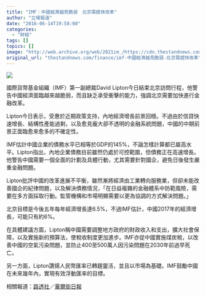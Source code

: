 ```yaml
---
title: "IMF：中國經濟越見脆弱　北京需趕快改革"
author: "立場報道"
date: "2016-06-14T19:58:00"
categories:
  - "財經"
tags: []
topics: []
image: "http://web.archive.org/web/2021im_/https://cdn.thestandnews.com/media/photos/cache/china-stock_kHBv4_1200x0.png"
original_url: "thestandnews.com/finance/imf-中國經濟越見脆弱-北京需趕快改革"
---
```

![](http://web.archive.org/web/2021im_/https://cdn.thestandnews.com/media/photos/cache/china-stock_kHBv4_1200x0.png)

國際貨幣基金組織（IMF）第一副總裁David Lipton今日結束北京訪問行程，他警告中國經濟面臨越來越脆弱，而且缺乏承受衝擊的能力，強調北京需要加快進行金融改革。

Lipton今日表示，受惠於近期政策支持，內地經濟增長前景回穩。不過由於信貸快速增長、結構性產能過剩，以及愈見龐大卻不透明的金融系統問題，中國的中期前景正面臨愈來愈多的不確定性。

IMF估計中國企業的債務水平已相等於GDP的145%，不論怎樣計算都已屬高水平。Lipton指出，內地企業債務目前雖然仍處於可控範圍，但債務正在高速增長。他警告中國需要一個全面的計劃及具體行動，尤其需要針對國企，避免日後發生嚴重金融問題。

Lipton批評中國的改革進展不平衡，雖然漸將經濟由工業轉向服務業，但卻未能改善國企的紀律問題，以及解決債務情況，「在日益複雜的金融體系中防範風險，需要在多方面採取行動。監管機構和市場明顯需要以更為協調的方式解決問題。」

北京目標是今後五年每年經濟增長達6.5%，不過IMF估計，中國2017年的經濟增長，可能只有約6%。

在具體建議方面，Lipton稱中國需要調整地方政府的財政收入和支出，擴大社會保障，以及實施新的預算法，使稅收制度更加進步。IMF亦促中國實施煤炭稅，以改善中國的空氣污染問題，並防止400至500萬人因污染問題在2030年前過早死亡。

另一方面，Lipton讚揚人民幣匯率已轉趨靈活，並且以市場為基礎。IMF鼓勵中國在未來幾年內，實現有效浮動匯率的目標。

相關報道：[路透社](http://web.archive.org/web/20210628231337/http://www.reuters.com/article/us-china-economy-imf-idUSKCN0Z00K6)／[華爾街日報](http://web.archive.org/web/20210628231337/http://www.wsj.com/articles/imf-sees-chinas-currency-broadly-in-line-with-fundamentals-1465885837)